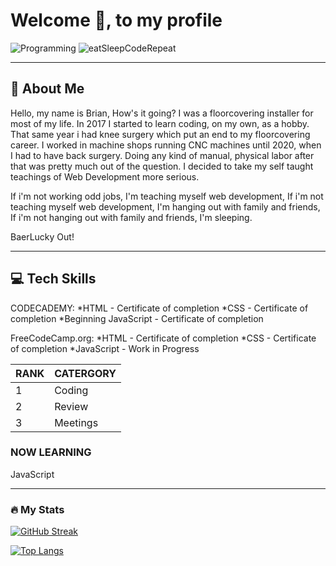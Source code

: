 # Welcome :wave:, to my profile  

![Programming](https://github.com/BaerLucky/BaerLucky/assets/130244853/ac54e7bb-3397-4ea4-8cbe-d80e20f0ad05)
![eatSleepCodeRepeat](https://github.com/BaerLucky/BaerLucky/assets/130244853/90035073-5271-4ad5-87dc-fceb368c5bd2)

---

## :speak_no_evil: About Me

Hello, my name is Brian, How's it going? I was a floorcovering installer for most of my life. In 2017 I started to learn coding,
 on my own, as a hobby. That same year i had knee surgery which put an end to my floorcovering career. I worked in machine shops
 running CNC machines until 2020, when I had to have back surgery. Doing any kind of manual, physical labor after that was pretty
 much out of the question. I decided to take my self taught teachings of Web Development more serious.

 If i'm not working odd jobs, I'm teaching myself web development, If i'm not teaching myself web development,
 I'm hanging out with family and friends, If i'm not hanging out with family and friends, I'm sleeping.

 BaerLucky Out!

---
<!-- Update Tech Skills as they increase!!! -->
<!-- Learn to add Programming Language icons (Markdown) -->
<!-- Learn to center table data in cells (Markdown) -->
## :computer: Tech Skills

CODECADEMY:
*HTML - Certificate of completion
*CSS - Certificate of completion
*Beginning JavaScript - Certificate of completion

FreeCodeCamp.org:
*HTML - Certificate of completion
*CSS - Certificate of completion
*JavaScript - Work in Progress

| RANK | CATERGORY |
|------|-----------|
| 1    | Coding    |
| 2    | Review    |
| 3    | Meetings  |

### NOW LEARNING

JavaScript

---

### :fire: My Stats

[![GitHub Streak](http://github-readme-streak-stats.herokuapp.com?user=your-github-username&theme=dark&background=000000)](https://git.io/streak-stats)

[![Top Langs](https://github-readme-stats.vercel.app/api/top-langs/?username=your-github-username&layout=compact&theme=vision-friendly-dark)](https://github.com/anuraghazra/github-readme-stats)
